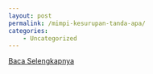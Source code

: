 ```yaml
---
layout: post
permalink: /mimpi-kesurupan-tanda-apa/
categories:
    - Uncategorized
---
```


[Baca Selengkapnya](/08)